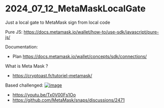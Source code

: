 # 2024_07_12_MetaMaskLocalGate
Just a local gate to MetaMask sign from local code 





Pure JS:
https://docs.metamask.io/wallet/how-to/use-sdk/javascript/pure-js/


Documentation:
- Plan https://docs.metamask.io/wallet/concepts/sdk/connections/ 

What is Meta Mask ?
- https://cryptoast.fr/tutoriel-metamask/


Based challenged:
[![image](https://github.com/user-attachments/assets/b1524759-0f3b-4acb-8f46-f57a6ebc91d1)](https://ethglobal.com/events/brussels/prizes#metamask-and-linea)
- https://youtu.be/Tx0V00Fs1Oo
- https://github.com/MetaMask/snaps/discussions/2471
